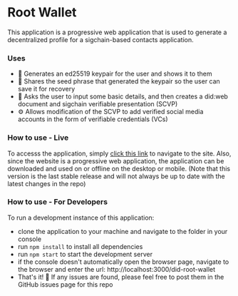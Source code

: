 # Root Wallet
This application is a progressive web application that is used to generate a decentralized profile for a sigchain-based contacts application.

### Uses
* 🔐 Generates an ed25519 keypair for the user and shows it to them
* 🌱 Shares the seed phrase that generated the keypair so the user can save it for recovery
* 📑 Asks the user to input some basic details, and then creates a did:web document and sigchain verifiable presentation (SCVP)
* ⚙️ Allows modification of the SCVP to add verified social media accounts in the form of verifiable credentials (VCs)
### How to use - Live
To accesss the application, simply [click this link](https://aus36.github.io/did-root-wallet/) to navigate to the site. Also, since the website is a progressive web application, the application can be downloaded and used on or offline on the desktop or mobile. (Note that this version is the last stable release and will not always be up to date with the latest changes in the repo)

### How to use - For Developers
To run a development instance of this application:
* clone the application to your machine and navigate to the folder in your console
* run ```npm install``` to install all dependencies
* run ```npm start``` to start the development server
* if the console doesn't automatically open the browser page, navigate to the browser and enter the url: http://localhost:3000/did-root-wallet
* That's it! 🎉 If any issues are found, please feel free to post them in the GitHub issues page for this repo
